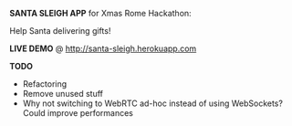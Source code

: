 <strong>SANTA SLEIGH APP</strong> for Xmas Rome Hackathon:

Help Santa delivering gifts!

<strong>LIVE DEMO</strong> @ <a href="http://santa-sleigh.herokuapp.com">http://santa-sleigh.herokuapp.com</a>

<strong>TODO</strong>
<ul>
	<li>Refactoring</li>
	<li>Remove unused stuff</li>
	<li>Why not switching to WebRTC ad-hoc instead of using WebSockets? Could improve performances</li>
</ul>
